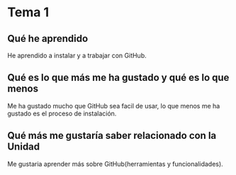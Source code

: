 # Tema 1
## Qué he aprendido
He aprendido a instalar y a trabajar con GitHub.
## Qué es lo que más me ha gustado y qué es lo que menos
Me ha gustado mucho que GitHub sea facil de usar, lo que menos me ha gustado es el proceso de instalación.
## Qué más me gustaría saber relacionado con la Unidad
Me gustaria aprender más sobre GitHub(herramientas y funcionalidades).
